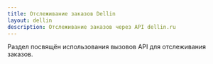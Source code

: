 ```yaml
---
title: Отслеживание заказов Dellin
layout: dellin
description: Отслеживание заказов через API dellin.ru
---
```


Раздел посвящён использования вызовов API для отслеживания заказов.
